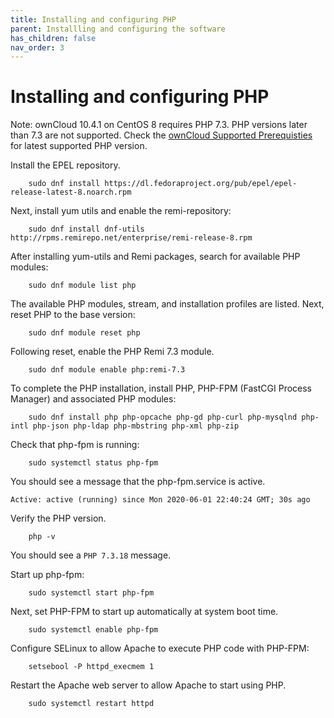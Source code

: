 ```yaml
---
title: Installing and configuring PHP
parent: Installling and configuring the software
has_children: false
nav_order: 3
---
```


# Installing and configuring PHP

Note: ownCloud 10.4.1 on CentOS 8 requires PHP 7.3. PHP versions later than 7.3 are not supported. Check the [ownCloud Supported Prerequisties](https://doc.ownCloud.com/server/10.2/admin_manual/installation/system_requirements.html) for latest supported PHP version. 

Install the EPEL repository.

```shell
	sudo dnf install https://dl.fedoraproject.org/pub/epel/epel-release-latest-8.noarch.rpm
```
Next, install yum utils and enable the remi-repository:

```shell
	sudo dnf install dnf-utils http://rpms.remirepo.net/enterprise/remi-release-8.rpm
```
After installing yum-utils and Remi packages, search for available PHP modules:

```shell
	sudo dnf module list php
```

The available PHP modules, stream, and installation profiles are listed. Next, reset PHP to the base version:

```shell
	sudo dnf module reset php
```

Following reset, enable the PHP Remi 7.3 module. 

```shell	
	sudo dnf module enable php:remi-7.3
```

To complete the PHP installation, install PHP, PHP-FPM (FastCGI Process Manager) and associated PHP modules: 

```shell
	sudo dnf install php php-opcache php-gd php-curl php-mysqlnd php-intl php-json php-ldap php-mbstring php-xml php-zip
```
Check that php-fpm is running:

```shell
	sudo systemctl status php-fpm
```

You should see a message that the php-fpm.service is active.  

`Active: active (running) since Mon 2020-06-01 22:40:24 GMT; 30s ago`

Verify the PHP version.

```shell
	php -v 
```
You should see a `PHP 7.3.18` message. 

Start up php-fpm:

```shell
	sudo systemctl start php-fpm
```
Next, set PHP-FPM to start up automatically at system boot time.

```shell
	sudo systemctl enable php-fpm
```

Configure SELinux to allow Apache to execute PHP code with PHP-FPM:

```shell	
	setsebool -P httpd_execmem 1
```
Restart the Apache web server to allow Apache to start using PHP.

```shell	
	sudo systemctl restart httpd
```